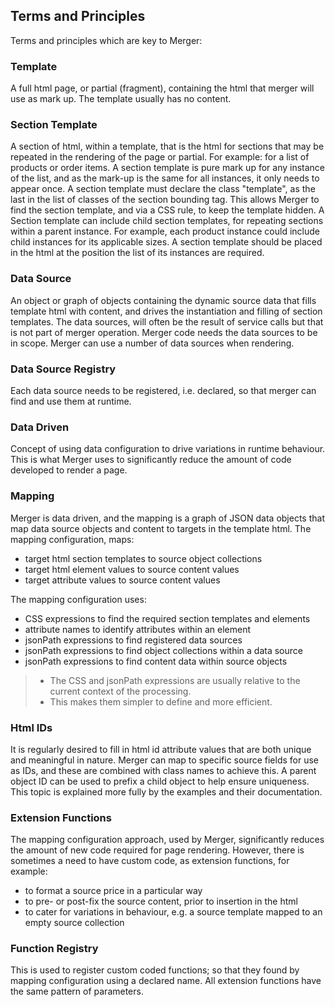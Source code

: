 ## Terms and Principles

Terms and principles which are key to Merger:

### Template
A full html page, or partial (fragment), containing the html that merger will use as mark up.
The template usually has no content.

### Section Template
A section of html, within a template, that is the html for sections that may be repeated in the 
rendering of the page or partial. For example: for a list of products or order items. 
A section template is pure mark up for any instance of the list, and as the mark-up is the same for all instances, it only needs to appear once. 
A section template must declare the class "template", as the last in the list of classes of the section bounding tag. 
This allows Merger to find the section template, and via a CSS rule, to keep the template hidden. 
A Section template can include child section templates, for repeating sections within a parent instance.
For example, each product instance could include child instances for its applicable sizes.
A section template should be placed in the html at the position the list of its instances are required.

### Data Source 
An object or graph of objects containing the dynamic source data that fills template html with content, and drives the 
instantiation and filling of section templates. The data sources, will often be the result of service calls 
but that is not part of merger operation. Merger code needs the data sources to be in scope. Merger can use 
a number of data sources when rendering.

### Data Source Registry
Each data source needs to be registered, i.e. declared, so that merger can find and use them at runtime.

### Data Driven
Concept of using data configuration to drive variations in runtime behaviour. This is what Merger uses to significantly reduce the 
amount of code developed to render a page.

### Mapping
Merger is data driven, and the mapping is a graph of JSON data objects that map data source objects 
and content to targets in the template html. The mapping configuration, maps: 
- target html section templates to source object collections
- target html element values to source content values
- target attribute values to source content values

The mapping configuration uses:
- CSS expressions to find the required section templates and elements
- attribute names to identify attributes within an element
- jsonPath expressions to find registered data sources
- jsonPath expressions to find object collections within a data source
- jsonPath expressions to find content data within source objects
>- The CSS and jsonPath expressions are usually relative to the current context of the processing.
>- This makes them simpler to define and more efficient.

### Html IDs
It is regularly desired to fill in html id attribute values that are both unique and meaningful in nature.
Merger can map to specific source fields for use as IDs, and these are combined with class names to achieve this.
A parent object ID can be used to prefix a child object to help ensure uniqueness.
This topic is explained more fully by the examples and their documentation.

### Extension Functions
The mapping configuration approach, used by Merger, significantly reduces the amount of new code required
for page rendering. However, there is sometimes a need to have custom code, as extension functions, 
for example:

- to format a source price in a particular way
- to pre- or post-fix the source content, prior to insertion in the html
- to cater for variations in behaviour, e.g. a source template mapped to an empty source collection

### Function Registry
This is used to register custom coded functions; so that they found by mapping configuration using a 
declared name. All extension functions have the same pattern of parameters.




<!--stackedit_data:
eyJoaXN0b3J5IjpbMTc1NTE3OTI5NF19
-->